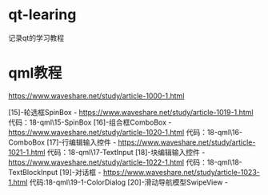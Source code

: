 # qt-learing
记录qt的学习教程



# qml教程
https://www.waveshare.net/study/article-1000-1.html

[15]-轮选框SpinBox - https://www.waveshare.net/study/article-1019-1.html 代码：18-qml\15-SpinBox
[16]-组合框ComboBox - https://www.waveshare.net/study/article-1020-1.html 代码：18-qml\16-ComboBox
[17]-行编辑输入控件 - https://www.waveshare.net/study/article-1021-1.html 代码：18-qml\17-TextInput
[18]-块编辑输入控件 - https://www.waveshare.net/study/article-1022-1.html 代码：18-qml\18-TextBlockInput
[19]-对话框 - https://www.waveshare.net/study/article-1023-1.html 代码:18-qml\19-1-ColorDialog
[20]-滑动导航模型SwipeView - 